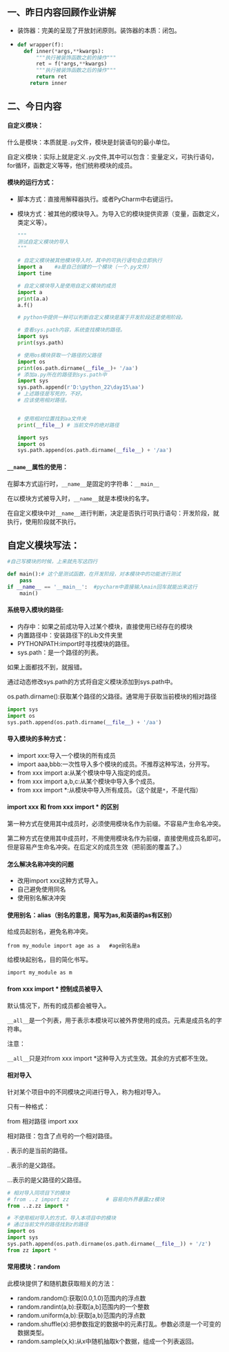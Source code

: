 ## 一、昨日内容回顾作业讲解

+ 装饰器：完美的呈现了开放封闭原则。装饰器的本质：闭包。

+ ```python
  def wrapper(f):
  	def inner(*args,**kwargs):
  		"""执行被装饰函数之前的操作"""
  		ret = f(*args,**kwargs)
  		"""执行被装饰函数之后的操作"""
  		return ret
      return inner
  ```

  

## 二、今日内容

#### 自定义模块：

什么是模块：本质就是`.py`文件，模块是封装语句的最小单位。

自定义模块：实际上就是定义`.py`文件,其中可以包含：变量定义，可执行语句，for循环，函数定义等等，他们统称模块的成员。 



#### 模块的运行方式：

- 脚本方式：直接用解释器执行。或者PyCharm中右键运行。

- 模块方式：被其他的模块导入。为导入它的模块提供资源（变量，函数定义，类定义等）。

  ```python
  """
  测试自定义模块的导入
  """
  
  # 自定义模块被其他模块导入时，其中的可执行语句会立即执行
  import a    #a是自己创建的一个模块（一个.py文件）
  import time
  
  # 自定义模块导入是使用自定义模块的成员
  import a
  print(a.a)
  a.f()
  
  # python中提供一种可以判断自定义模块是属于开发阶段还是使用阶段。
  
  # 查看sys.path内容，系统查找模块的路径。
  import sys
  print(sys.path)
  
  # 使用os模块获取一个路径的父路径
  import os
  print(os.path.dirname(__file__)+ '/aa')
  # 添加a.py所在的路径到sys.path中
  import sys
  sys.path.append(r'D:\python_22\day15\aa')
  # 上述路径是写死的，不好。
  # 应该使用相对路径。
  
  
  # 使用相对位置找到aa文件夹
  print(__file__) # 当前文件的绝对路径
  
  import sys
  import os
  sys.path.append(os.path.dirname(__file__) + '/aa')
  ```

  



#### `__name__`属性的使用：

在脚本方式运行时，`__name__`是固定的字符串：`__main__`

在以模块方式被导入时，`__name__`就是本模块的名字。

在自定义模块中对`__name__`进行判断，决定是否执行可执行语句：开发阶段，就执行，使用阶段就不执行。

## 自定义模块写法：

```python
#自己写模块的时候，上来就先写这四行

def main():# 这个是测试函数，在开发阶段，对本模块中的功能进行测试
    pass
if __name__ == '__main__':  #pycharm中直接输入main回车就能出来这行
    main()
```



#### 系统导入模块的路径:

- 内存中：如果之前成功导入过某个模块，直接使用已经存在的模块
- 内置路径中：安装路径下的Lib文件夹里
- PYTHONPATH:import时寻找模块的路径。
- sys.path：是一个路径的列表。

如果上面都找不到，就报错。

通过动态修改sys.path的方式将自定义模块添加到sys.path中。

os.path.dirname():获取某个路径的父路径。通常用于获取当前模块的相对路径

```python
import sys
import os
sys.path.append(os.path.dirname(__file__) + '/aa')
```



#### 导入模块的多种方式：

- import xxx:导入一个模块的所有成员
- import aaa,bbb:一次性导入多个模块的成员。不推荐这种写法，分开写。
- from xxx import a:从某个模块中导入指定的成员。
- from xxx import a,b,c:从某个模块中导入多个成员。
- from xxx import *:从模块中导入所有成员。（这个就是`*`，不是代指）



#### import xxx 和 from xxx import * 的区别

第一种方式在使用其中成员时，必须使用模块名作为前缀。不容易产生命名冲突。

第二种方式在使用其中成员时，不用使用模块名作为前缀，直接使用成员名即可。但是容易产生命名冲突。在后定义的成员生效（把前面的覆盖了。）



#### 怎么解决名称冲突的问题

- 改用import xxx这种方式导入。
- 自己避免使用同名
- 使用别名解决冲突



#### 使用别名：alias（别名的意思，简写为as,和英语的as有区别）

给成员起别名，避免名称冲突。

`from my_module import age as a   #age别名是a`

给模块起别名，目的简化书写。

`import my_module as m`





#### from xxx import * 控制成员被导入

默认情况下，所有的成员都会被导入。

`__all__`是一个列表，用于表示本模块可以被外界使用的成员。元素是成员名的字符串。

注意：

`__all__`只是对from xxx import *这种导入方式生效。其余的方式都不生效。



#### 相对导入

针对某个项目中的不同模块之间进行导入，称为相对导入。

只有一种格式：

from 相对路径 import xxx

相对路径：包含了点号的一个相对路径。

. 表示的是当前的路径。

..表示的是父路径。

...表示的是父路径的父路径。



```python
# 相对导入同项目下的模块
# from ..z import zz            # 容易向外界暴露zz模块
from ..z.zz import *
```



```python
# 不使用相对导入的方式，导入本项目中的模块
# 通过当前文件的路径找到z的路径
import os
import sys
sys.path.append(os.path.dirname(os.path.dirname(__file__)) + '/z')
from zz import *
```







#### 常用模块：random

此模块提供了和随机数获取相关的方法：

- random.random():获取[0.0,1.0)范围内的浮点数
- random.randint(a,b):获取[a,b]范围内的一个整数
- random.uniform(a,b):获取[a,b)范围内的浮点数
- random.shuffle(x):把参数指定的数据中的元素打乱。参数必须是一个可变的数据类型。
- random.sample(x,k):从x中随机抽取k个数据，组成一个列表返回。









